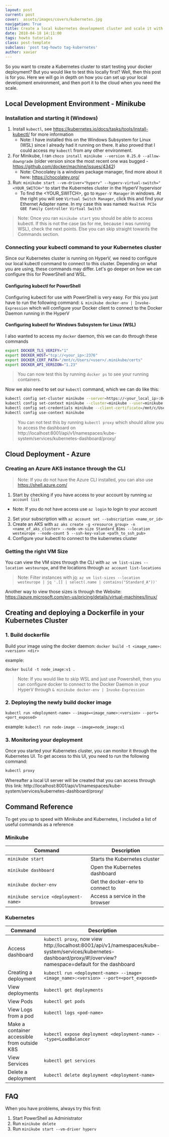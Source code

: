 ```yaml
---
layout: post
current: post
cover:  assets/images/covers/kubernetes.jpg
navigation: True
title: Create a local kubernetes development cluster and scale it with the cloud
date: 2018-04-18 14:11:00
tags: howto tutorials
class: post-template
subclass: 'post tag-howto tag-kubernetes'
author: xavier
---
```


So you want to create a Kubernetes cluster to start testing your docker deployment? But you would like to test this locally first? Well, then this post is for you. Here we will go in depth on how you can set up your local development environment, and then port it to the cloud when you need the scale.

## Local Development Environment - Minikube

### Installation and starting it (Windows)

1. Install `kubectl`, see https://kubernetes.io/docs/tasks/tools/install-kubectl/ for more information
    * Note: I have installed this on the Windows Subsystem for Linux (WSL) since I already had it running on there. It also proved that I could access my `kubectl` from any other environment.
2. For Minikube, I ran `choco install minikube --version 0.25.0 --allow-downgrade` (older version since the most recent one was bugged - https://github.com/docker/machine/issues/4342)
    * Note: Chocolatey is a windows package manager, find more about it here: https://chocolatey.org/
3. Run: `minikube start --vm-driver="hyperv" --hyperv-virtual-switch="<YOUR_SWITCH>"` to start the Kubernetes cluster in the HyperV hypervisor
    * To find the <YOUR_SWITCH>, go to `Hyper-V Manager` in windows. At the right you will see `Virtual Switch Manager`, click this and find your Ethernet Adapter name. In my case this was named: `Realtek PCIe GBE Family Controller Virtual Switch`

> Note: Once you ran `minikube start` you should be able to access kubectl. If this is not the case (as for me, because I was running WSL), check the next points. Else you can skip straight towards the Commands section.

### Connecting your kubectl command to your Kubernetes cluster

Since our Kubernetes cluster is running on HyperV, we need to configure our local kubectl command to connect to this cluster. Depending on what you are using, these commands may differ. Let's go deeper on how we can configure this for PowerShell and WSL.

#### Configuring kubectl for PowerShell

Configuring kubectl for use with PowerShell is very easy. For this you just have to run the following command: `& minikube docker-env | Invoke-Expression` which will configure your Docker client to connect to the Docker Daemon running in the HyperV

#### Configuring kubectl for Windows Subsystem for Linux (WSL)

I also wanted to access my `docker` daemon, this we can do through these commands

```bash
export DOCKER_TLS_VERIFY="1"
export DOCKER_HOST="tcp://<your_ip>:2376"
export DOCKER_CERT_PATH="/mnt/c/Users/<user>/.minikube/certs"
export DOCKER_API_VERSION="1.23"
```

> You can now test this by running `docker ps` to see your running containers.

Now we also need to set our `kubectl` command, which we can do like this:

```bash
kubectl config set-cluster minikube --server=https://<your_local_ip>:8443 --certificate-authority=/mnt/c/Users/<user>/.minikube/ca.crt
kubectl config set-context minikube --cluster=minikube --user=minikube
kubectl config set-credentials minikube --client-certificate=/mnt/c/Users/<user>/.minikube/client.crt --client-key=/mnt/c/Users/<user>/.minikube/client.key
kubectl config use-context minikube
```

> You can not test this by running `kubectl proxy` which should allow you to access the dashboard on http://localhost:8001/api/v1/namespaces/kube-system/services/kubernetes-dashboard/proxy/

## Cloud Deployment - Azure

### Creating an Azure AKS instance through the CLI

> Note: If you do not have the Azure CLI installed, you can also use https://shell.azure.com/

1. Start by checking if you have access to your account by running `az account list`
  * Note: If you do not have access use `az login` to login to your account
2. Set your subscription with `az account set --subscription <name_or_id>`
3. Create an AKS with `az aks create -g <resource_group> -n <name_of_aks_cluster> --node-vm-size Standard_B1ms --location westeurope --node-count 5 --ssh-key-value <path_to_ssh_pub>`
4. Configure your kubectl to connect to the kubernetes cluster

### Getting the right VM Size

You can view the VM sizes through the CLI with `az vm list-sizes --location westeurope`, and the locations through `az account list-locations`

> Note: Filter instances with jq: `az vm list-sizes --location westeurope | jq '.[] | select(.name | contains("Standard_A"))'`

Another way to view those sizes is through the Website: https://azure.microsoft.com/en-us/pricing/details/virtual-machines/linux/

## Creating and deploying a Dockerfile in your Kubernetes Cluster

### 1. Build dockerfile

Build your image using the docker daemon:
`docker build -t <image_name>:<version> <dir>`

example: 

`docker build -t node_image:v1 .`

> Note: If you would like to skip WSL and just use Powershell, then you can configure docker to connect to the Docker Daemon in your HyperV through `& minikube docker-env | Invoke-Expression`

### 2. Deploying the newly build docker image

`kubectl run <deployment-name> --image=<image_name>:<version> --port=<port_exposed>`

example: `kubectl run node-image --image=node_image:v1`

### 3. Monitoring your deployment

Once you started your Kubernetes cluster, you can monitor it through the Kubernetes UI. To get access to this UI, you need to run the following command:

```bash
kubectl proxy
```

Whereafter a local UI server will be created that you can access through this link: http://localhost:8001/api/v1/namespaces/kube-system/services/kubernetes-dashboard/proxy/

## Command Reference

To get you up to speed with Minikube and Kubernetes, I included a list of useful commands as a reference

### Minikube

|Command|Description|
|-|-|
|`minikube start`|Starts the Kubernetes cluster|
|`minikube dashboard`|Open the Kubernetes dashboard|
|`minikube docker-env`|Get the docker-env to connect to|
|`minikube service <deployment-name>`|Access a service in the browser|

### Kubernetes

|Command|Description|
|-|-|
|Access dashboard|`kubectl proxy`, now view http://localhost:8001/api/v1/namespaces/kube-system/services/kubernetes-dashboard/proxy/#!/overview?namespace=default for the dashboard|
|Creating a deployment|`kubectl run <deployment-name> --image=<image_name>:<version> --port=<port_exposed>`|
|View deployments|`kubectl get deployments`|
|View Pods|`kubectl get pods`|
|View Logs from a pod|`kubectl logs <pod-name>`|
|Make a container accessible from outside K8S|`kubectl expose deployment <deployment-name> --type=LoadBalancer`|
|View Services|`kubectl get services`|
|Delete a deployment|`kubectl delete deployment <deployment-name>`|

## FAQ

When you have problems, always try this first:

1. Start PowerShell as Administrator
2. Run `minikube delete`
3. Run `minikube start --vm-driver hyperv`
